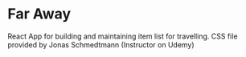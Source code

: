 # Far Away

React App for building and maintaining item list for travelling.
CSS file provided by Jonas Schmedtmann (Instructor on Udemy)
